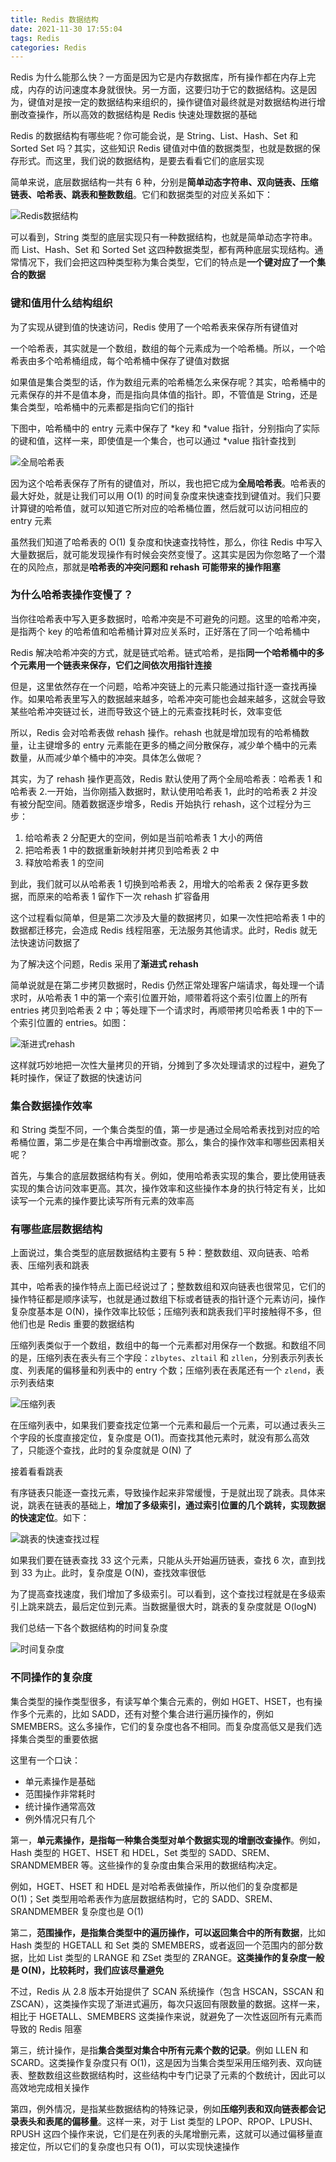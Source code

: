 ```yaml
---
title: Redis 数据结构
date: 2021-11-30 17:55:04
tags: Redis
categories: Redis
---
```


Redis 为什么能那么快？一方面是因为它是内存数据库，所有操作都在内存上完成，内存的访问速度本身就很快。另一方面，这要归功于它的数据结构。这是因为，键值对是按一定的数据结构来组织的，操作键值对最终就是对数据结构进行增删改查操作，所以高效的数据结构是 Redis 快速处理数据的基础



Redis 的数据结构有哪些呢？你可能会说，是 String、List、Hash、Set 和 Sorted Set 吗？其实，这些知识 Redis 键值对中值的数据类型，也就是数据的保存形式。而这里，我们说的数据结构，是要去看看它们的底层实现



简单来说，底层数据结构一共有 6 种，分别是**简单动态字符串、双向链表、压缩链表、哈希表、跳表和整数数组**。它们和数据类型的对应关系如下：



![Redis数据结构](Redis-数据结构/Redis数据结构.png)



可以看到，String 类型的底层实现只有一种数据结构，也就是简单动态字符串。而 List、Hash、Set 和 Sorted Set 这四种数据类型，都有两种底层实现结构。通常情况下，我们会把这四种类型称为集合类型，它们的特点是**一个键对应了一个集合的数据**



### 键和值用什么结构组织



为了实现从键到值的快速访问，Redis 使用了一个哈希表来保存所有键值对



一个哈希表，其实就是一个数组，数组的每个元素成为一个哈希桶。所以，一个哈希表由多个哈希桶组成，每个哈希桶中保存了键值对数据



如果值是集合类型的话，作为数组元素的哈希桶怎么来保存呢？其实，哈希桶中的元素保存的并不是值本身，而是指向具体值的指针。即，不管值是 String，还是集合类型，哈希桶中的元素都是指向它们的指针



下图中，哈希桶中的 entry 元素中保存了 *key 和 *value 指针，分别指向了实际的键和值，这样一来，即使值是一个集合，也可以通过 *value 指针查找到



![全局哈希表](Redis-数据结构/全局哈希表.png)



因为这个哈希表保存了所有的键值对，所以，我也把它成为**全局哈希表**。哈希表的最大好处，就是让我们可以用 O(1) 的时间复杂度来快速查找到键值对。我们只要计算键的哈希值，就可以知道它所对应的哈希桶位置，然后就可以访问相应的 entry 元素



虽然我们知道了哈希表的 O(1) 复杂度和快速查找特性，那么，你往 Redis 中写入大量数据后，就可能发现操作有时候会突然变慢了。这其实是因为你忽略了一个潜在的风险点，那就是**哈希表的冲突问题和 rehash 可能带来的操作阻塞**



### 为什么哈希表操作变慢了？



当你往哈希表中写入更多数据时，哈希冲突是不可避免的问题。这里的哈希冲突，是指两个 key 的哈希值和哈希桶计算对应关系时，正好落在了同一个哈希桶中



Redis 解决哈希冲突的方式，就是链式哈希。链式哈希，是指**同一个哈希桶中的多个元素用一个链表来保存，它们之间依次用指针连接**



但是，这里依然存在一个问题，哈希冲突链上的元素只能通过指针逐一查找再操作。如果哈希表里写入的数据越来越多，哈希冲突可能也会越来越多，这就会导致某些哈希冲突链过长，进而导致这个链上的元素查找耗时长，效率变低



所以，Redis 会对哈希表做 rehash 操作。rehash 也就是增加现有的哈希桶数量，让主键增多的 entry 元素能在更多的桶之间分散保存，减少单个桶中的元素数量，从而减少单个桶中的冲突。具体怎么做呢？



其实，为了 rehash 操作更高效，Redis 默认使用了两个全局哈希表：哈希表 1 和哈希表 2.一开始，当你刚插入数据时，默认使用哈希表 1，此时的哈希表 2 并没有被分配空间。随着数据逐步增多，Redis 开始执行 rehash，这个过程分为三步：



1. 给哈希表 2 分配更大的空间，例如是当前哈希表 1 大小的两倍
2. 把哈希表 1 中的数据重新映射并拷贝到哈希表 2 中
3. 释放哈希表 1 的空间



到此，我们就可以从哈希表 1 切换到哈希表 2，用增大的哈希表 2 保存更多数据，而原来的哈希表 1 留作下一次 rehash 扩容备用



这个过程看似简单，但是第二次涉及大量的数据拷贝，如果一次性把哈希表 1 中的数据都迁移完，会造成 Redis 线程阻塞，无法服务其他请求。此时，Redis 就无法快速访问数据了



为了解决这个问题，Redis 采用了**渐进式 rehash**



简单说就是在第二步拷贝数据时，Redis 仍然正常处理客户端请求，每处理一个请求时，从哈希表 1 中的第一个索引位置开始，顺带着将这个索引位置上的所有 entries 拷贝到哈希表 2 中；等处理下一个请求时，再顺带拷贝哈希表 1 中的下一个索引位置的 entries。如图：



![渐进式rehash](Redis-数据结构/渐进式rehash.png)



这样就巧妙地把一次性大量拷贝的开销，分摊到了多次处理请求的过程中，避免了耗时操作，保证了数据的快速访问



### 集合数据操作效率



和 String 类型不同，一个集合类型的值，第一步是通过全局哈希表找到对应的哈希桶位置，第二步是在集合中再增删改查。那么，集合的操作效率和哪些因素相关呢？



首先，与集合的底层数据结构有关。例如，使用哈希表实现的集合，要比使用链表实现的集合访问效率更高。其次，操作效率和这些操作本身的执行特定有关，比如读写一个元素的操作要比读写所有元素的效率高



### 有哪些底层数据结构



上面说过，集合类型的底层数据结构主要有 5 种：整数数组、双向链表、哈希表、压缩列表和跳表



其中，哈希表的操作特点上面已经说过了；整数数组和双向链表也很常见，它们的操作特征都是顺序读写，也就是通过数组下标或者链表的指针逐个元素访问，操作复杂度基本是 O(N)，操作效率比较低；压缩列表和跳表我们平时接触得不多，但他们也是 Redis 重要的数据结构



压缩列表类似于一个数组，数组中的每一个元素都对用保存一个数据。和数组不同的是，压缩列表在表头有三个字段：`zlbytes`、`zltail` 和 `zllen`，分别表示列表长度、列表尾的偏移量和列表中的 entry 个数；压缩列表在表尾还有一个 `zlend`，表示列表结束



![压缩列表](Redis-数据结构/压缩列表.png)



在压缩列表中，如果我们要查找定位第一个元素和最后一个元素，可以通过表头三个字段的长度直接定位，复杂度是 O(1)。而查找其他元素时，就没有那么高效了，只能逐个查找，此时的复杂度就是 O(N) 了



接着看看跳表



有序链表只能逐一查找元素，导致操作起来非常缓慢，于是就出现了跳表。具体来说，跳表在链表的基础上，**增加了多级索引，通过索引位置的几个跳转，实现数据的快速定位**。如下：



![跳表的快速查找过程](Redis-数据结构/跳表的快速查找过程.png)



如果我们要在链表查找 33 这个元素，只能从头开始遍历链表，查找 6 次，直到找到 33 为止。此时，复杂度是 O(N)，查找效率很低



为了提高查找速度，我们增加了多级索引。可以看到，这个查找过程就是在多级索引上跳来跳去，最后定位到元素。当数据量很大时，跳表的复杂度就是 O(logN)



我们总结一下各个数据结构的时间复杂度



![时间复杂度](Redis-数据结构/时间复杂度.png)



### 不同操作的复杂度



集合类型的操作类型很多，有读写单个集合元素的，例如 HGET、HSET，也有操作多个元素的，比如 SADD，还有对整个集合进行遍历操作的，例如 SMEMBERS。这么多操作，它们的复杂度也各不相同。而复杂度高低又是我们选择集合类型的重要依据



这里有一个口诀：



- 单元素操作是基础
- 范围操作非常耗时
- 统计操作通常高效
- 例外情况只有几个



第一，**单元素操作，是指每一种集合类型对单个数据实现的增删改查操作**。例如，Hash 类型的 HGET、HSET 和 HDEL，Set 类型的 SADD、SREM、SRANDMEMBER 等。这些操作的复杂度由集合采用的数据结构决定。



例如，HGET、HSET 和 HDEL 是对哈希表做操作，所以他们的复杂度都是 O(1)；Set 类型用哈希表作为底层数据结构时，它的 SADD、SREM、SRANDMEMBER 复杂度也是 O(1)



第二，**范围操作，是指集合类型中的遍历操作，可以返回集合中的所有数据**，比如 Hash 类型的 HGETALL 和 Set 类的 SMEMBERS，或者返回一个范围内的部分数据，比如 List 类型的 LRANGE 和 ZSet 类型的 ZRANGE。**这类操作的复杂度一般是 O(N)，比较耗时，我们应该尽量避免**



不过，Redis 从 2.8 版本开始提供了 SCAN 系统操作（包含 HSCAN，SSCAN 和 ZSCAN），这类操作实现了渐进式遍历，每次只返回有限数量的数据。这样一来，相比于 HGETALL、SMEMBERS 这类操作来说，就避免了一次性返回所有元素而导致的 Redis 阻塞



第三，统计操作，是指**集合类型对集合中所有元素个数的记录**。例如 LLEN 和 SCARD。这类操作复杂度只有 O(1)，这是因为当集合类型采用压缩列表、双向链表、整数数组这些数据结构时，这些结构中专门记录了元素的个数统计，因此可以高效地完成相关操作



第四，例外情况，是指某些数据结构的特殊记录，例如**压缩列表和双向链表都会记录表头和表尾的偏移量**。这样一来，对于 List 类型的 LPOP、RPOP、LPUSH、RPUSH 这四个操作来说，它们是在列表的头尾增删元素，这就可以通过偏移量直接定位，所以它们的复杂度也只有 O(1)，可以实现快速操作








